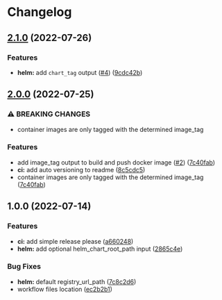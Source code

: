 # Changelog

## [2.1.0](https://github.com/KaiserXLabs/github-action-workflows/compare/v2.0.0...v2.1.0) (2022-07-26)


### Features

* **helm:** add `chart_tag` output ([#4](https://github.com/KaiserXLabs/github-action-workflows/issues/4)) ([9cdc42b](https://github.com/KaiserXLabs/github-action-workflows/commit/9cdc42b48e585769a1f089b56bde2a5fa45b6191))

## [2.0.0](https://github.com/KaiserXLabs/github-action-workflows/compare/v1.0.0...v2.0.0) (2022-07-25)


### ⚠ BREAKING CHANGES

* container images are only tagged with the determined image_tag

### Features

* add image_tag output to build and push docker image ([#2](https://github.com/KaiserXLabs/github-action-workflows/issues/2)) ([7c40fab](https://github.com/KaiserXLabs/github-action-workflows/commit/7c40fabff8066cab0a135ffb882b63c0a744c504))
* **ci:** add auto versioning to readme ([8c5cdc5](https://github.com/KaiserXLabs/github-action-workflows/commit/8c5cdc5a3f2124fcb2fd308b473e1af3464d43e0))
* container images are only tagged with the determined image_tag ([7c40fab](https://github.com/KaiserXLabs/github-action-workflows/commit/7c40fabff8066cab0a135ffb882b63c0a744c504))

## 1.0.0 (2022-07-14)


### Features

* **ci:** add simple release please ([a660248](https://github.com/KaiserXLabs/github-action-workflows/commit/a6602480af15652ccc3c5e44f0cc3408dd75e11d))
* **helm:** add optional helm_chart_root_path input ([2865c4e](https://github.com/KaiserXLabs/github-action-workflows/commit/2865c4e2c7d616ae4efcbfd2d7ab577ee6130e9a))


### Bug Fixes

* **helm:** default registry_url_path ([7c8c2d6](https://github.com/KaiserXLabs/github-action-workflows/commit/7c8c2d6000a380e15b80a0a6f153adde3960961f))
* workflow files location ([ec2b2b1](https://github.com/KaiserXLabs/github-action-workflows/commit/ec2b2b15986eac711ef65c7317af03d0294ecbb9))
